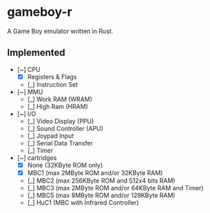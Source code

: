 # gameboy-r
A Game Boy emulator written in Rust.

## Implemented
- [~] CPU
  - [x] Registers & Flags
  - [_] Instruction Set
- [~] MMU
  - [_] Work RAM (WRAM)
  - [_] High Ram (HRAM)
- [~] I/O
  - [_] Video Display (PPU)
  - [_] Sound Controller (APU)
  - [_] Joypad Input
  - [_] Serial Data Transfer
  - [_] Timer
- [~] cartridges
  - [x] None (32KByte ROM only)
  - [x] MBC1 (max 2MByte ROM and/or 32KByte RAM)
  - [_] MBC2 (max 256KByte ROM and 512x4 bits RAM)
  - [_] MBC3 (max 2MByte ROM and/or 64KByte RAM and Timer)
  - [_] MBC5 (max 8MByte ROM and/or 128KByte RAM)
  - [_] HuC1 (MBC with Infrared Controller)